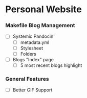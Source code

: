 # Personal Website

### Makefile Blog Management
- [ ] Systemic Pandocin'
  - [ ] metadata.yml
  - [ ] Stylesheet
  - [ ] Folders
- [ ] Blogs "Index" page
  - [ ] 5 most recent blogs highlight

### General Features
- [ ] Better GIF Support
